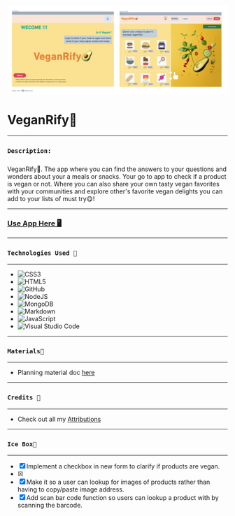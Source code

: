 ![](public/assets/veganRify.png)

# VeganRify🥑

*** 
### `Description:`
##### 
VeganRify🥑. The app where you can find the answers to your questions and wonders about your a meals or snacks. Your go to app to check if a product is vegan or not. Where you can also share your own tasty vegan favorites with your communities and explore other's favorite vegan delights you can add to your lists of must try😋!

***

### [Use App Here 🖥️](https://veganrify.fly.dev) 
***

### `Technologies Used 💾`
***
* ![CSS3](https://img.shields.io/badge/css3-%231572B6.svg?style=for-the-badge&logo=css3&logoColor=white)
* ![HTML5](https://img.shields.io/badge/html5-%23E34F26.svg?style=for-the-badge&logo=html5&logoColor=white)
* ![GitHub](https://img.shields.io/badge/github-%23121011.svg?style=for-the-badge&logo=github&logoColor=white)
* ![NodeJS](https://img.shields.io/badge/node.js-6DA55F?style=for-the-badge&logo=node.js&logoColor=white)
* ![MongoDB](https://img.shields.io/badge/MongoDB-%234ea94b.svg?style=for-the-badge&logo=mongodb&logoColor=white)
* ![Markdown](https://img.shields.io/badge/markdown-%23000000.svg?style=for-the-badge&logo=markdown&logoColor=white)
* ![JavaScript](https://img.shields.io/badge/javascript-%23323330.svg?style=for-the-badge&logo=javascript&logoColor=%23F7DF1E)
* ![Visual Studio Code](https://img.shields.io/badge/Visual%20Studio%20Code-0078d7.svg?style=for-the-badge&logo=visual-studio-code&logoColor=white)
***
### `Materials🔖`
***
* Planning material doc [here](https://trello.com/b/7YWfUMIY/veganrify%F0%9F%A5%91-kb)
***

### `Credits 🙌`
***
* Check out all my [Attributions](https://docs.google.com/document/d/16zWo-T-aYN5BOWEBrA4C7Lrn6lpF3Rg2if7JDI0pe0s/edit?usp=sharing)

***
### `Ice Box🧊`
*** 
- [x] Implement a checkbox in new form to clarify if products are vegan.
- [x] 
- [x] Make it so a user can lookup for images of products rather than having to copy/paste image address.
- [x] Add scan bar code function so users can lookup a product with by scanning the barcode.